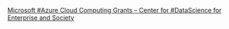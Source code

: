 [Microsoft #Azure Cloud Computing Grants – Center for #DataScience for Enterprise and Society](https://qi.tc/qi/114678)